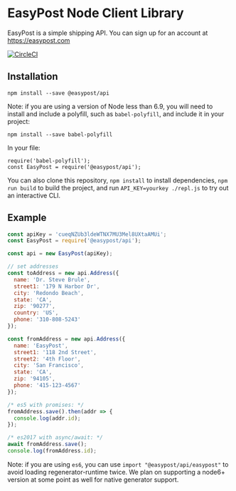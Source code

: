 # EasyPost Node Client Library

EasyPost is a simple shipping API. You can sign up for an account at https://easypost.com

[![CircleCI](https://circleci.com/gh/EasyPost/easypost-web.svg?style=svg&circle-token=6f1cef70e775021a0e45c9c8bc367943927e9bba)](https://circleci.com/gh/EasyPost/easypost-web)

Installation
---------------

```
npm install --save @easypost/api
```

Note: if you are using a version of Node less than 6.9, you will need to install and
include a polyfill, such as `babel-polyfill`, and include it in your project:

```
npm install --save babel-polyfill
```

In your file:

```
require('babel-polyfill');
const EasyPost = require('@easypost/api');
```

You can also clone this repository, `npm install` to install dependencies,
`npm run build` to build the project, and run `API_KEY=yourkey ./repl.js`
to try out an interactive CLI.

Example
------------------

```javascript
const apiKey = 'cueqNZUb3ldeWTNX7MU3Mel8UXtaAMUi';
const EasyPost = require('@easypost/api');

const api = new EasyPost(apiKey);

// set addresses
const toAddress = new api.Address({
  name: 'Dr. Steve Brule',
  street1: '179 N Harbor Dr',
  city: 'Redondo Beach',
  state: 'CA',
  zip: '90277',
  country: 'US',
  phone: '310-808-5243'
});

const fromAddress = new api.Address({
  name: 'EasyPost',
  street1: '118 2nd Street',
  street2: '4th Floor',
  city: 'San Francisco',
  state: 'CA',
  zip: '94105',
  phone: '415-123-4567'
});

/* es5 with promises: */
fromAddress.save().then(addr => {
  console.log(addr.id);
});

/* es2017 with async/await: */
await fromAddress.save();
console.log(fromAddress.id);
```

Note: if you are using `es6`, you can use `import "@easypost/api/easypost"` to
avoid loading regenerator-runtime twice. We plan on supporting a node6+ version
at some point as well for native generator support.
